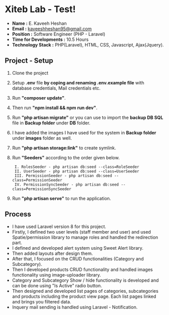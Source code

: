 # Xiteb Lab - Test!

- **Name :** E. Kaveeh Heshan
- **Email :** kaveeshheshan95@gmail.com
- **Position :** Software Engineer (PHP - Laravel)
- **Time for Developments :** 10.5 Hours
- **Technology Stack :** PHP(Laravel), HTML, CSS, Javascript, Ajax(Jquery).

## Project - Setup
1. Clone the project
2. Setup **.env** file **by coping and renaming .env.example file** with database credentials, Mail credentials etc.
3. Run **"composer update"**.
4. Then run **"npm install && npm run dev"**.
5. Run **"php artisan migrate"** or you can use to import the **backup DB SQL** file in **Backup folder** under **DB** folder.
6. I have added the images I have used for the system in **Backup folder** under **images** folder as well.
6. Run **"php artisan storage:link"** to create symlink.
7. Run **"Seeders"** according to the order given below.

		I. RolesSeeder - php artisan db:seed --class=RoleSeeder
		II. UserSeeder - php artisan db:seed --class=UserSeeder
		III. PermissionSeeder - php artisan db:seed --class=PermissionSeeder
		IV. PermissionSyncSeeder - php artisan db:seed --class=PermissionSyncSeeder

8. Run **"php artisan serve"** to run the application.


## Process

- I have used Laravel version 8 for this project.
- Firstly, I defined two user levels (staff member and user) and used Spatie/permission library to manage roles and handled the redirection part.
- I defined and developed alert system using Sweet Alert library.
- Then added layouts after design them.
- After that, I focused on the CRUD functionalities (Category and Subcategory).
- Then I developed products CRUD functionality and handled images functionality using image-uploader library.
- Category and Subcategory Show / hide functionality is developed and can be done using "Is Active" radio button.
- Then designed and developed list pages of categories, subcategories and products including the product view page. Each list pages linked and brings you filtered data.
- Inquery mail sending is handled using Laravel - Notification.